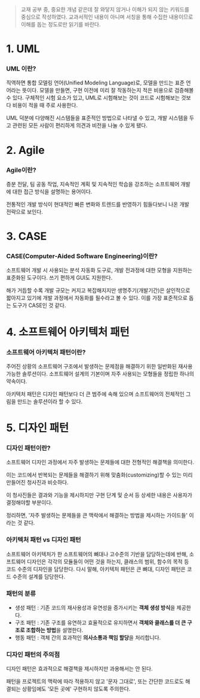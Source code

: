 > 교재 공부 중, 중요한 개념 같은데 잘 와닿지 않거나 이해가 되지 않는 키워드를 중심으로 작성하였다. 교과서적인 내용이 아니며 서칭을 통해 수집한 내용이므로 이해를 돕는 정도로만 읽기를 바란다.

# 1. UML
### UML 이란?
직역하면 통합 모델링 언어(Unified Modeling Language)로, 모델을 만드는 표준 언어라는 뜻이다. 모델을 만들면, 구현 이전에 미리 잘 작동하는지 적은 비용으로 검증해볼 수 있다. 구체적인 시험 요소가 있고, UML로 시험해보는 것이 코드로 시험해보는 것보다 비용이 적을 때 주로 사용한다.

UML 덕분에 다양해진 시스템들을 표준적인 방법으로 나타낼 수 있고, 개발 시스템을 두고 관련된 모든 사람이 편리하게 의견과 비전을 나눌 수 있게 됐다.

# 2. Agile
### Agile이란?
증분 전달, 팀 공동 작업, 지속적인 계획 및 지속적인 학습을 강조하는 소프트웨어 개발에 대한 접근 방식을 설명하는 용어이다.

전통적인 개발 방식이 현대적인 빠른 변화와 트렌드를 반영하기 힘들다보니 나온 개발 전략으로 보인다.

# 3. CASE
### CASE(Computer-Aided Software Engineering)이란?
소프트웨어 개발 시 사용되는 분석 자동화 도구로, 개발 전과정에 대한 모형을 지원하는 표준화된 도구이다. 쓰기 편하게 GUI도 지원한다.

해가 거듭할 수록 개발 규모는 커지고 복잡해지지만 생명주기(개발기간)은 살인적으로 짧아지고 있기에 개발 과정에서 자동화를 필수라고 볼 수 있다. 이를 가장 표준적으로 돕는 도구가 CASE인 것 같다.

# 4. 소프트웨어 아키텍처 패턴
### 소프트웨어 아키텍처 패턴이란?
주어진 상황의 소프트웨어 구조에서 발생하는 문제점을 해결하기 위한 일반화된 재사용 가능한 솔루션이다. 소프트웨어 설계의 기본이며 자주 사용되는 모형들을 정립한 하나의 약속이다.

아키텍처 패턴은 디자인 패턴보다 더 큰 범주에 속해 있으며 소프트웨어의 전체적인 그림을 만드는 솔루션이라 할 수 있다.

# 5. 디자인 패턴
### 디자인 패턴이란?
소프트웨어 디자인 과정에서 자주 발생하는 문제들에 대한 전형적인 해결책을 의미한다.

이는 코드에서 반복되는 문제들을 해결하기 위해 맞춤화(customizing)할 수 있는 미리 만들어진 청사진과 비슷하다.

이 청사진들은 결과와 기능을 제시하지만 구현 단계 및 순서 등 상세한 내용은 사용자가 결정해야할 부분이다.

정리하면, '자주 발생하는 문제들을 큰 맥락에서 해결하는 방법을 제시하는 가이드들' 이라는 것 같다.

### 아키텍처 패턴 vs 디자인 패턴
소프트웨어 아키텍처가 한 소프트웨어의 뼈대나 고수준의 기반을 담당하는데에 반해, 소프트웨어 디자인은 각각의 모듈들이 어떤 것을 하는지, 클래스의 범위, 함수의 목적 등 코드 수준의 디자인을 담당한다. 다시 말해, 아키텍처 패턴은 큰 뼈대, 디자인 패턴은 코드 수준의 설계를 담당한다.

### 패턴의 분류
- 생성 패턴 : 기존 코드의 재사용성과 유연성을 증가시키는 **객체 생성 방식**을 제공한다.
- 구조 패턴 : 기존 구조를 유연하고 효율적으로 유지하면서 **객체와 클래스를 더 큰 구조로 조합하는 방법**을 설명한다.
- 행동 패턴 : 객체 간의 효과적인 **의사소통과 책임 할당**을 처리합니다.

### 디자인 패턴의 주의점
디자인 패턴은 효과적으로 해결책을 제시하지만 과용해서는 안 된다. 

패턴을 프로젝트의 맥락에 따라 적용하지 않고 '문자 그대로', 또는 간단한 코드로도 해결되는 상황임에도 '모든 곳에' 구현하지 않도록 주의한다.